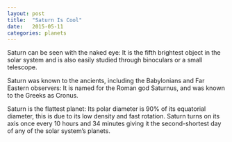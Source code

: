 ```yaml
---
layout: post
title:  "Saturn Is Cool"
date:   2015-05-11
categories: planets
---
```


Saturn can be seen with the naked eye:
It is the fifth brightest object in the solar system and is also easily studied through binoculars or a small telescope.

Saturn was known to the ancients, including the Babylonians and Far Eastern observers:
It is named for the Roman god Saturnus, and was known to the Greeks as Cronus.

Saturn is the flattest planet:
Its polar diameter is 90% of its equatorial diameter, this is due to its low density and fast rotation. Saturn turns on its axis once every 10 hours and 34 minutes giving it the second-shortest day of any of the solar system’s planets.